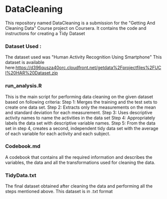 # DataCleaning
This repository named DataCleaning is a submission for the "Getting And Cleaning Data" Course project on Coursera.
It contains the code and instructions for creating a Tidy Dataset 

### Dataset Used :
The dataset used was "Human Activity Recognition Using Smartphone"
This dataset is available here:<a>https://d396qusza40orc.cloudfront.net/getdata%2Fprojectfiles%2FUCI%20HAR%20Dataset.zip</a>

### run_analysis.R
This is the main script for performing data cleaning on the given dataset based on following criteria:
Step 1: Merges the training and the test sets to create one data set.
Step 2: Extracts only the measurements on the mean and standard deviation for each measurement.
Step 3: Uses descriptive activity names to name the activities in the data set
Step 4: Appropriately labels the data set with descriptive variable names.
Step 5: From the data set in step 4, creates a second, independent tidy data set with the average of each variable for each activity and each subject.

### Codebook.md
A codebook that contains all the required information and describes the variables, the data and all the transformations used for cleaning the data.

### TidyData.txt
The final dataset obtained after cleaning the data and performing all the steps mentioned above.
This dataset is in .txt format
